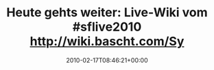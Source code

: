 ---
retweeted: false
source: <a href="http://twitter.com" rel="nofollow">Twitter Web Client</a>
entities:
  hashtags:
  - text: sflive2010
    indices:
    - '34'
    - '45'
  symbols: []
  user_mentions: []
  urls: []
display_text_range:
- '0'
- '84'
favorite_count: '0'
id_str: '9226262196'
truncated: false
retweet_count: '0'
id: '9226262196'
created_at: Wed Feb 17 08:46:21 +0000 2010
favorited: false
full_text: 'Heute gehts weiter: Live-Wiki vom #sflive2010 http://wiki.bascht.com/SymfonyLive2010'
lang: de
tags:
- sflive2010
- pesos/twitter
date: '2010-02-17T08:46:21+00:00'
src: https://twitter.com/bascht/status/9226262196
original_url: https://twitter.com/bascht/status/9226262196
type: twitter_tweet
text: 'Heute gehts weiter: Live-Wiki vom #sflive2010 http://wiki.bascht.com/SymfonyLive2010'
title: 'Heute gehts weiter: Live-Wiki vom #sflive2010 http://wiki.bascht.com/Sy'

---